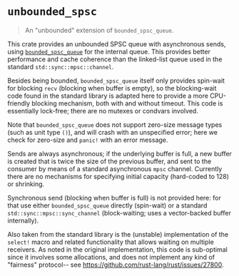# `unbounded_spsc`

> An "unbounded" extension of `bounded_spsc_queue`.

This crate provides an unbounded SPSC queue with asynchronous sends, using
[`bounded_spsc_queue`](https://crates.io/crates/bounded-spsc-queue) for the
internal queue. This provides better performance and cache coherence than the
linked-list queue used in the standard `std::sync::mpsc::channel`.

Besides being bounded, `bounded_spsc_queue` itself only provides spin-wait for
blocking `recv` (blocking when buffer is empty), so the blocking-wait code
found in the standard library is adapted here to provide a more CPU-friendly
blocking mechanism, both with and without timeout. This code is essentially
lock-free; there are no mutexes or condvars involved.

Note that `bounded_spsc_queue` does not support zero-size message types (such
as unit type `()`), and will crash with an unspecified error; here we check for
zero-size and `panic!` with an error message.

Sends are always asynchronous; if the underlying buffer is full, a new buffer
is created that is twice the size of the previous buffer, and sent to the
consumer by means of a standard asynchronous `mpsc` channel. Currently there
are no mechanisms for specifying initial capacity (hard-coded to 128) or
shrinking.

Synchronous send (blocking when buffer is full) is not provided here: for that
use either `bounded_spsc_queue` directly (spin-wait) or a standard
`std::sync::mpsc::sync_channel` (block-waiting; uses a vector-backed buffer
internally).

Also taken from the standard library is the (unstable) implementation of the
`select!` macro and related functionality that allows waiting on multiple
receivers. As noted in the original implementation, this code is sub-optimal
since it involves some allocations, and does not implement any kind of
"fairness" protocol-- see <https://github.com/rust-lang/rust/issues/27800>.
